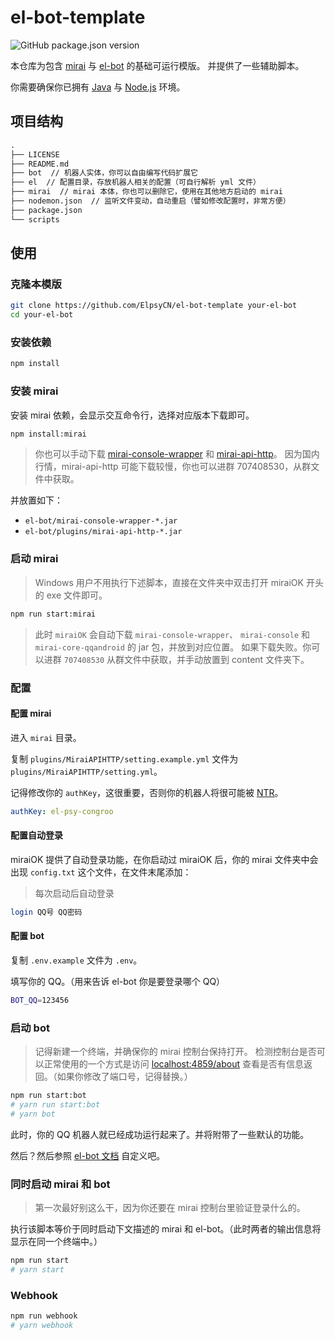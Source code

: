 # el-bot-template

![GitHub package.json version](https://img.shields.io/github/package-json/v/ElpsyCN/el-bot-template)

本仓库为包含 [mirai](https://github.com/mamoe/mirai) 与 [el-bot](https://github.com/ElpsyCN/el-bot) 的基础可运行模版。
并提供了一些辅助脚本。

你需要确保你已拥有 [Java](https://www.java.com/zh_CN/) 与 [Node.js](https://nodejs.org/zh-cn/download/) 环境。

## 项目结构

```txt
.
├── LICENSE
├── README.md
├── bot  // 机器人实体，你可以自由编写代码扩展它
├── el  // 配置目录，存放机器人相关的配置（可自行解析 yml 文件）
├── mirai  // mirai 本体，你也可以删除它，使用在其他地方启动的 mirai
├── nodemon.json  // 监听文件变动，自动重启（譬如修改配置时，非常方便）
├── package.json
└── scripts
```

## 使用

### 克隆本模版

```sh
git clone https://github.com/ElpsyCN/el-bot-template your-el-bot
cd your-el-bot
```

### 安装依赖

```sh
npm install
```

### 安装 mirai

安装 mirai 依赖，会显示交互命令行，选择对应版本下载即可。

```sh
npm install:mirai
```

> 你也可以手动下载 [mirai-console-wrapper](https://github.com/mamoe/mirai-console-wrapper/releases) 和 [mirai-api-http](https://github.com/mamoe/mirai-api-http/releases)。
> 因为国内行情，mirai-api-http 可能下载较慢，你也可以进群 707408530，从群文件中获取。

并放置如下：

- `el-bot/mirai-console-wrapper-*.jar`
- `el-bot/plugins/mirai-api-http-*.jar`

### 启动 mirai

> Windows 用户不用执行下述脚本，直接在文件夹中双击打开 miraiOK 开头的 exe 文件即可。

```sh
npm run start:mirai
```

> 此时 `miraiOK` 会自动下载 `mirai-console-wrapper`、 `mirai-console` 和 `mirai-core-qqandroid` 的 jar 包，并放到对应位置。
> 如果下载失败。你可以进群 `707408530` 从群文件中获取，并手动放置到 content 文件夹下。

### 配置

#### 配置 mirai

进入 `mirai` 目录。

复制 `plugins/MiraiAPIHTTP/setting.example.yml` 文件为 `plugins/MiraiAPIHTTP/setting.yml`。

记得修改你的 `authKey`，这很重要，否则你的机器人将很可能被 [NTR](https://zh.moegirl.org/zh-hans/NTR)。

```yaml
authKey: el-psy-congroo
```

#### 配置自动登录

miraiOK 提供了自动登录功能，在你启动过 miraiOK 后，你的 mirai 文件夹中会出现 `config.txt` 这个文件，在文件末尾添加：

> 每次启动后自动登录

```sh
login QQ号 QQ密码
```

#### 配置 bot

复制 `.env.example` 文件为 `.env`。

填写你的 QQ。（用来告诉 el-bot 你是要登录哪个 QQ）

```bash
BOT_QQ=123456
```


### 启动 bot

> 记得新建一个终端，并确保你的 mirai 控制台保持打开。
> 检测控制台是否可以正常使用的一个方式是访问 <localhost:4859/about> 查看是否有信息返回。（如果你修改了端口号，记得替换。）

```sh
npm run start:bot
# yarn run start:bot
# yarn bot
```

此时，你的 QQ 机器人就已经成功运行起来了。并将附带了一些默认的功能。

然后？然后参照 [el-bot 文档](https://docs.bot.elpsy.cn/) 自定义吧。

### 同时启动 mirai 和 bot

> 第一次最好别这么干，因为你还要在 mirai 控制台里验证登录什么的。

执行该脚本等价于同时启动下文描述的 mirai 和 el-bot。（此时两者的输出信息将显示在同一个终端中。）

```sh
npm run start
# yarn start
```

### Webhook

```sh
npm run webhook
# yarn webhook
```
